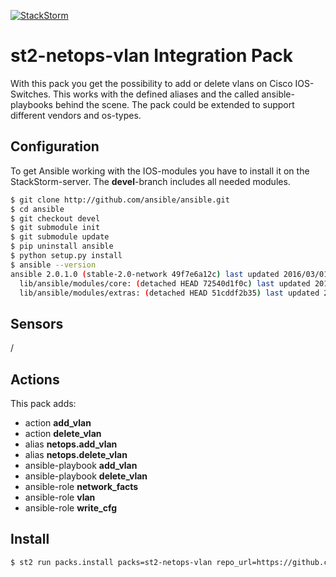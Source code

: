 [![StackStorm](https://github.com/stackstorm/st2/raw/master/stackstorm_logo.png)](http://www.stackstorm.com)

# st2-netops-vlan Integration Pack
With this pack you get the possibility to add or delete vlans on Cisco IOS-Switches. This works with the defined aliases and the called ansible-playbooks behind the scene. The pack could be extended to support different vendors and os-types.

## Configuration

To get Ansible working with the IOS-modules you have to install it on the StackStorm-server. The **devel**-branch includes all needed modules.
```sh
$ git clone http://github.com/ansible/ansible.git
$ cd ansible
$ git checkout devel
$ git submodule init
$ git submodule update
$ pip uninstall ansible
$ python setup.py install
$ ansible --version
ansible 2.0.1.0 (stable-2.0-network 49f7e6a12c) last updated 2016/03/01 20:57:24 (GMT +200)
  lib/ansible/modules/core: (detached HEAD 72540d1f0c) last updated 2016/03/01 20:57:27 (GMT +200)
  lib/ansible/modules/extras: (detached HEAD 51cddf2b35) last updated 2016/03/01 20:57:28 (GMT +200)
```

## Sensors

/

## Actions

This pack adds:
* action **add_vlan**
* action **delete_vlan**
* alias **netops.add_vlan**
* alias **netops.delete_vlan**
* ansible-playbook **add_vlan**
* ansible-playbook **delete_vlan**
* ansible-role **network_facts**
* ansible-role **vlan**
* ansible-role **write_cfg**

## Install
```sh
$ st2 run packs.install packs=st2-netops-vlan repo_url=https://github.com/smnmtzgr/st2-netops-vlan
```

